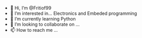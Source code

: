 - 👋 Hi, I’m @Fritiof99
- 👀 I’m interested in... Electronics and Embeded programming
- 🌱 I’m currently learning Python
- 💞️ I’m looking to collaborate on ...
- 📫 How to reach me ...

<!---
Fritiof99/Fritiof99 is a ✨ special ✨ repository because its `README.md` (this file) appears on your GitHub profile.
You can click the Preview link to take a look at your changes.
--->
